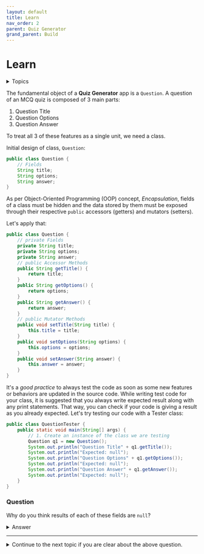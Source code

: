 ```yaml
---
layout: default
title: Learn
nav_order: 2
parent: Quiz Generator
grand_parent: Build
---
```


# Learn

<details markdown="block">
  <summary>
    Topics
  </summary>
  {: .text-delta }

  1. [Bottom Menu](#question)
     {:toc}
  
</details>

The fundamental object of a **Quiz Generator** app is a `Question`. A question of an MCQ quiz is composed of 3 main parts:  

1. Question Title
2. Question Options
3. Question Answer

To treat all 3 of these features as a single unit, we need a class.

Initial design of class, `Question`:  

```java
public class Question {
    // Fields
    String title;
    String options;
    String answer;
}
```

As per Object-Oriented Programming (OOP) concept, *Encapsulation*, fields of a class must be hidden and the data stored by them must be exposed through their respective `public` accessors (getters) and mutators (setters).

Let's apply that:  

```java
public class Question {
    // private Fields
    private String title;
    private String options;
    private String answer;
    // public Accessor Methods
    public String getTitle() {
        return title;
    }
    public String getOptions() {
        return options;
    }
    public String getAnswer() {
        return answer;
    }
    // public Mutator Methods
    public void setTitle(String title) {
        this.title = title;
    }
    public void setOptions(String options) {
        this.options = options;
    }
    public void setAnswer(String answer) {
        this.answer = answer;
    }
}
```

It's a *good practice* to always test the code as soon as some new features or behaviors are updated in the source code. While writing test code for your class, it is suggested that you always write expected result along with any print statements. That way, you can check if your code is giving a result as you already expected. Let's try testing our code with a Tester class:  

```java
public class QuestionTester {
    public static void main(String[] args) {
        // 1. Create an instance of the class we are testing
        Question q1 = new Question();
        System.out.println("Question Title" + q1.getTitle());
        System.out.println("Expected: null");
        System.out.println("Question Options" + q1.getOptions());
        System.out.println("Expected: null");
        System.out.println("Question Answer" + q1.getAnswer());
        System.out.println("Expected: null");
    }
}
```

### Question
Why do you think results of each of these fields are `null`?

<details markdown="block">
  <summary>
    Answer
  </summary>
  As we did not provide any constructor in the class, an implicit default constructor is provided and it looks like the following:  
  ```java
  public Question() {
    title = null;
    options = null;
    answer = null;
  }
  ```  
  This default constructor initializes all the fields with default values of their respective types.
</details>

---

<details markdown="block">
  <summary>
    Continue to the next topic if you are clear about the above question.
  </summary>
  {: .text-delta }

  1. [Adding a Constructor](../quiz_gen/question-def-constructor)
     {:toc}
  
</details>